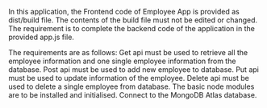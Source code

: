 In this application, the Frontend code of Employee App is provided as dist/build file. The contents of the build file must not be edited or changed. The requirement is to complete the backend code of the application in the provided app.js file.

The requirements are as follows:
 Get api must be used to retrieve all the employee information and one single employee information from the database.
Post api must be used to add new employee to database.
Put api must be used to update information of the employee.
Delete api must be used to delete a single employee from database.
The basic node modules are to be installed and initialised.
Connect to the MongoDB Atlas database.

 
